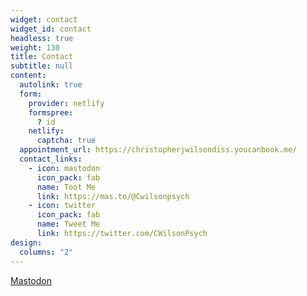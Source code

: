 ```yaml
---
widget: contact
widget_id: contact
headless: true
weight: 130
title: Contact
subtitle: null
content:
  autolink: true
  form:
    provider: netlify
    formspree:
      ? id
    netlify:
      captcha: true
  appointment_url: https://christopherjwilsondiss.youcanbook.me/
  contact_links:
    - icon: mastodon
      icon_pack: fab
      name: Toot Me
      link: https://mas.to/@Cwilsonpsych
    - icon: twitter
      icon_pack: fab
      name: Tweet Me
      link: https://twitter.com/CWilsonPsych
design:
  columns: "2"
---
```

<a rel="me" href="https://mas.to/@Cwilsonpsych">Mastodon</a>
